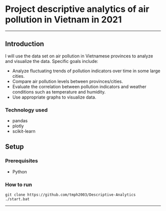 # Project descriptive analytics of air pollution in Vietnam in 2021
---
## **Introduction**
I will use the data set on air pollution in Vietnamese provinces to analyze and visualize the data. Specific goals include:
- Analyze fluctuating trends of pollution indicators over time in some large cities.
- Compare air pollution levels between provinces/cities.
- Evaluate the correlation between pollution indicators and weather conditions such as temperature and humidity.
- Use appropriate graphs to visualize data.
### Technology used
- pandas
- plotly
- scikit-learn
## Setup
### Prerequisites
- Python
### How to run
    git clone https://github.com/tmph2003/Descriptive-Analytics
    ./start.bat
---